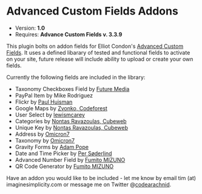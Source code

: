 # Advanced Custom Fields Addons

* Version: **1.0**
* Requires: **Advance Custom Fields v. 3.3.9**

This plugin bolts on addon fields for Elliot Condon's [Advanced Custom Fields](http://www.advancedcustomfields.com). It uses a defined libarary of tested and functional fields to activate on your site, future release will include ability to upload or create your own fields.

Currently the following fields are included in the library:

* Taxonomy Checkboxes Field by [Future Media](http://futuremedia.gr/)
* PayPal Item by Mike Rodriguez
* Flickr by [Paul Huisman](http://paulhuisman-online.nl/)
* Google Maps by [Zvonko, Codeforest](http://www.codeforest.net/)
* User Select by [lewismcarey](http://twitter.com/lewismcarey)
* Categories by [Nontas Ravazoulas, Cubeweb](https://github.com/cubeweb/acf-addons)
* Unique Key by [Nontas Ravazoulas, Cubeweb](https://github.com/cubeweb/acf-addons)
* Address by [Omicron7](https://github.com/GCX/acf-address-field)
* Taxonomy by [Omicron7](https://github.com/GCX/acf-taxonomy-field)
* Gravity Forms by [Adam Pope](https://github.com/stormuk/Gravity-Forms-ACF-Field)
* Date and Time Picker by [Per Søderlind](http://soderlind.no/archives/2012/03/09/time-picker-field-for-advanced-custom-fields/)
* Advanced Number Field by [Fumito MIZUNO](https://github.com/ounziw/numfield-advanced-custom-fields)
* QR Code Generator by [Fumito MIZUNO](https://github.com/ounziw/qrcode_acf)

Have an addon you would like to be included - let me know by email tim (at) imaginesimplicity.com or message me on Twitter @[codearachnid](http://www.twitter.com/codearachnid).